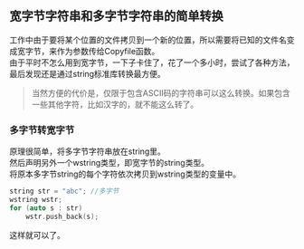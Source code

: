 ## 宽字节字符串和多字节字符串的简单转换
工作中由于要将某个位置的文件拷贝到一个新的位置，所以需要将已知的文件名变成宽字节，来作为参数传给Copyfile函数。   
由于平时不怎么用到宽字节，一下子卡住了，花了一个多小时，尝试了各种方法，最后发现还是通过string标准库转换最方便。   
> 当然方便的代价是，仅限于包含ASCII码的字符串可以这么转换。如果包含一些其他字符，比如汉字的，就不能这么转了。   
   
### 多字节转宽字节
原理很简单，将多字节字符串放在string里。   
然后声明另外一个wstring类型，即宽字节的string类型。   
将原本多字节string的每个字符依次拷贝到wstring类型的变量中。   
```c
string str = "abc";	//多字节   
wstring wstr;  
for (auto s : str)  
	wstr.push_back(s);   
```   
这样就可以了。   